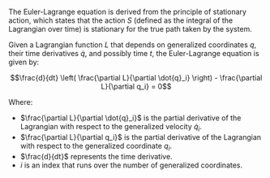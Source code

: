 The Euler-Lagrange equation is derived from the principle of stationary action, which states that the action $S$ (defined as the integral of the Lagrangian over time) is stationary for the true path taken by the system.

Given a Lagrangian function $L$ that depends on generalized coordinates $q$, their time derivatives $\dot{q}$, and possibly time $t$, the Euler-Lagrange equation is given by:

$$\frac{d}{dt} \left( \frac{\partial L}{\partial \dot{q}_i} \right) - \frac{\partial L}{\partial q_i} = 0$$

Where:
- $\frac{\partial L}{\partial \dot{q}_i}$ is the partial derivative of the Lagrangian with respect to the generalized velocity $\dot{q}_i$.
- $\frac{\partial L}{\partial q_i}$ is the partial derivative of the Lagrangian with respect to the generalized coordinate $q_i$.
- $\frac{d}{dt}$ represents the time derivative.
- $i$ is an index that runs over the number of generalized coordinates.
